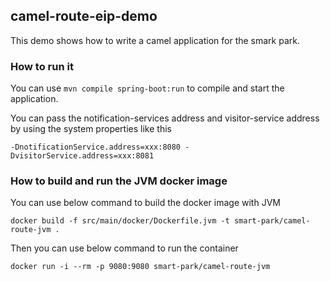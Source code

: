 ## camel-route-eip-demo
This demo shows how to write a camel application for the smark park.

### How to run it

You can use `mvn compile spring-boot:run` to compile and start the application.

You can pass the notification-services address and visitor-service address by using the system properties like this
```
-DnotificationService.address=xxx:8080 -DvisitorService.address=xxx:8081
```

### How to build and run the JVM docker image

You can use below command to build the docker image with JVM
```
docker build -f src/main/docker/Dockerfile.jvm -t smart-park/camel-route-jvm .
```
Then you can use below command to run the container 
```
docker run -i --rm -p 9080:9080 smart-park/camel-route-jvm
```

